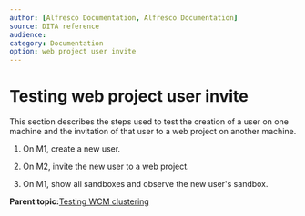 ```yaml
---
author: [Alfresco Documentation, Alfresco Documentation]
source: DITA reference
audience: 
category: Documentation
option: web project user invite
---
```


# Testing web project user invite

This section describes the steps used to test the creation of a user on one machine and the invitation of that user to a web project on another machine.

1.  On M1, create a new user.

2.  On M2, invite the new user to a web project.

3.  On M1, show all sandboxes and observe the new user's sandbox.


**Parent topic:**[Testing WCM clustering](../tasks/cluster-wcm-test.md)

